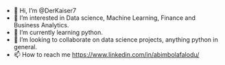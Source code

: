 - 👋 Hi, I’m @DerKaiser7
- 👀 I’m interested in Data science, Machine Learning, Finance and Business Analytics.
- 🌱 I’m currently learning python.
- 💞️ I’m looking to collaborate on data science projects, anything python in general.
- 📫 How to reach me https://www.linkedin.com/in/abimbolafalodu/

<!---
DerKaiser7/DerKaiser7 is a ✨ special ✨ repository because its `README.md` (this file) appears on your GitHub profile.
You can click the Preview link to take a look at your changes.
--->
